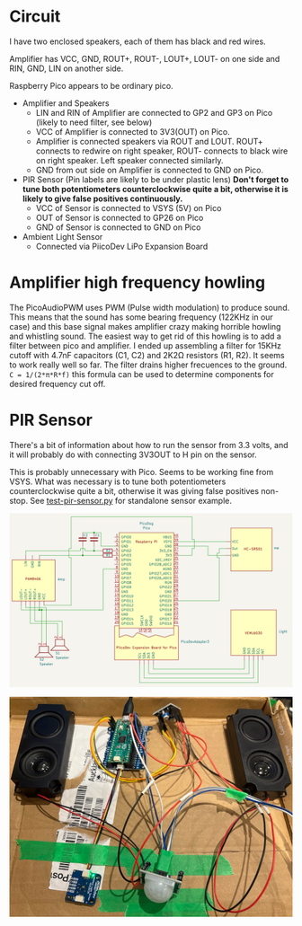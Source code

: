 # Circuit 

I have two enclosed speakers, each of them has black and red wires.

Amplifier has VCC, GND, ROUT+, ROUT-, LOUT+, LOUT- on one side 
and RIN, GND, LIN on another side.

Raspberry Pico appears to be ordinary pico.

* Amplifier and Speakers
    * LIN and RIN of Amplifier are connected to GP2 and GP3 on Pico (likely to need filter, see below)
    * VCC of Amplifier is connected to 3V3(OUT) on Pico.
    * Amplifier is connected speakers via ROUT and LOUT. ROUT+ connects to redwire on right speaker, ROUT- connects to black wire on right speaker. Left speaker connected similarly.
    * GND from out side on Amplifier is connected to GND on Pico.
* PIR Sensor (Pin labels are likely to be under plastic lens) **Don't forget to tune both potentiometers counterclockwise quite a bit, otherwise it is likely to give false positives continuously.**
    * VCC of Sensor is connected to VSYS (5V) on Pico
    * OUT of Sensor is connected to GP26 on Pico
    * GND of Sensor is connected to GND on Pico
* Ambient Light Sensor
    * Connected via PiicoDev LiPo Expansion Board

# Amplifier high frequency howling
The PicoAudioPWM uses PWM (Pulse width modulation) to produce sound. This means that the sound has some bearing frequency (122KHz in our case) and this base signal makes amplifier crazy making horrible howling and whistling sound. The easiest way to get rid of this howling is to add a filter between pico and amplifier.
I ended up assembling a filter for 15KHz cutoff with 4.7nF capacitors (C1, C2) and 2K2Ω resistors (R1, R2). It seems to work really well so far. The filter drains higher frecuences to the ground. `C = 1/(2*π*R*f)` this formula can be used to determine components for desired frequency cut off.

# PIR Sensor
There's a bit of information about how to run the sensor from 3.3 volts, and it will probably do with connecting 3V3OUT to H pin on the sensor.

This is probably unnecessary with Pico. Seems to be working fine from 
VSYS. What was necessary is to tune both potentiometers counterclockwise quite a bit, otherwise it was giving false positives non-stop.
See [test-pir-sensor.py](test-pir-sensor.py) for standalone sensor example.

![Circuit](dog-circuit-kicad-20250202.png)

![Photo](dog-circuit-20250129.png)
